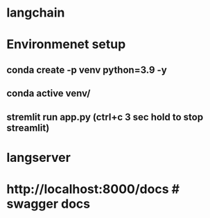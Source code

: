 # langchain

# Environmenet setup
## conda create -p venv python=3.9 -y
## conda active venv/
## stremlit run app.py (ctrl+c 3 sec hold to stop streamlit)

# langserver
# http://localhost:8000/docs # swagger docs
